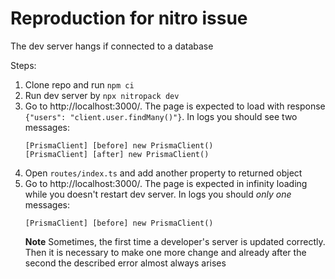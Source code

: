 # Reproduction for nitro issue

The dev server hangs if connected to a database

Steps:
1. Clone repo and run `npm ci`
2. Run dev server by `npx nitropack dev`
3. Go to http://localhost:3000/. The page is expected to load with response `{"users": "client.user.findMany()"}`. In logs you should see two messages:
   ```
   [PrismaClient] [before] new PrismaClient()
   [PrismaClient] [after] new PrismaClient()
   ```
5. Open `routes/index.ts` and add another property to returned object
6. Go to http://localhost:3000/. The page is expected in infinity loading while you doesn't restart dev server. In logs you should _only one_ messages:
   ```
   [PrismaClient] [before] new PrismaClient()
   ```
   **Note** 
   Sometimes, the first time a developer's server is updated correctly. Then it is necessary to make one more change and already after the second the described error almost always arises
   
